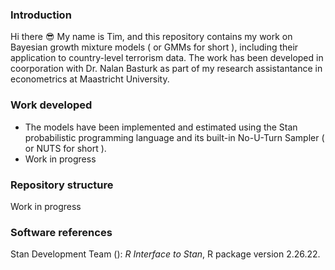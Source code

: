 ### Introduction
Hi there :sunglasses: My name is Tim, and this repository contains my work on Bayesian growth mixture models ( or GMMs for short ), including their application to country-level terrorism data. The work has been developed in coorporation with Dr. Nalan Basturk as part of my research assistantance in econometrics at Maastricht University.

### Work developed
* The models have been implemented and estimated using the Stan probabilistic programming language and its built-in No-U-Turn Sampler ( or NUTS for short ).
* Work in progress

### Repository structure
Work in progress

### Software references
Stan Development Team (): *R Interface to Stan*, R package version 2.26.22.

